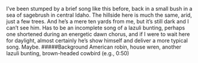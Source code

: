 I’ve been stumped by a brief song like this before, back in a small bush in a sea of sagebrush in central Idaho. The hillside here is much the same, arid, just a few trees. And he’s a mere ten yards from me, but it’s still dark and I can’t see him. Has to be an incomplete song of a lazuli bunting, perhaps one shortened during an energetic dawn chorus, and if I were to wait here for daylight, almost certainly he’s show himself and deliver a more typical song. Maybe.
#####Background
American robin, house wren, another lazuli bunting, brown-headed cowbird (e.g., 0:50)
